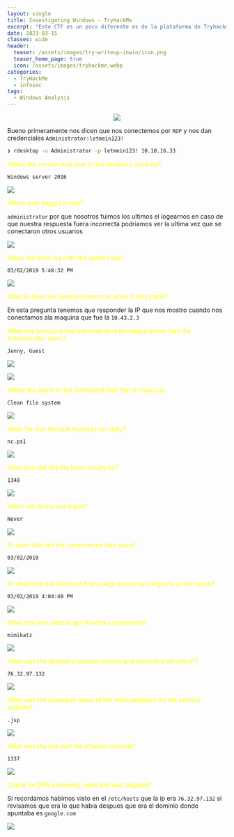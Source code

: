 ```yaml
---
layout: single
title: Investigating Windows - TryHackMe
excerpt: "Este CTF es un poco diferente es de la plataforma de Tryhackme y es de dificultad facil es una maquina windows este CTF es mas de Analisis Forense ya que tenemos que encontrar rastros para saber que es lo que pudo hacer el hacker para comprometer la maquina ademas nos dicen que tenemos que conectarnos por RDP y nos dan credenciales tenemos que basicamente investigar el sistema windows para poder contestar las preguntas"
date: 2023-03-15
classes: wide
header:
  teaser: /assets/images/try-writeup-inwin/icon.png
  teaser_home_page: true
  icon: /assets/images/tryhackme.webp
categories:
  - TryHackMe
  - infosec
tags:  
  - Windows Analysis
---
```

<p align="center">
<img src="/assets/images/try-writeup-inwin/icon.png">
</p>

Bueno primeramente nos dicen que nos conectemos por `RDP` y nos dan credenciales
`Administrator:letmein123!`

```bash
❯ rdesktop -u Administrator -p letmein123! 10.10.16.33
```

<span style="color:yellow">Whats the version and year of the windows machine?</span>

`Windows server 2016`

![](/assets/images/try-writeup-inwin/1.png)

<span style="color:yellow">Which user logged in last?</span>

`administrator` por que nosotros fuimos los ultimos el logearnos en caso de que nuestra respuesta fuera incorrecta podriamos ver la ultima vez que se conectaron otros usuarios

![](/assets/images/try-writeup-inwin/2.png)

<span style="color:yellow">When did John log onto the system last?</span>

`03/02/2019 5:48:32 PM`

![](/assets/images/try-writeup-inwin/3.png)

<span style="color:yellow">What IP does the system connect to when it first starts?</span>

En esta pregunta tenemos que responder la IP que nos mostro cuando nos conectamos ala maquina que fue la 
`10.43.2.3`

<span style="color:yellow">What two accounts had administrative privileges (other than the Administrator user)?</span>

`Jenny, Guest`

![](/assets/images/try-writeup-inwin/4.png)

![](/assets/images/try-writeup-inwin/5.png)

<span style="color:yellow">Whats the name of the scheduled task that is malicous.</span>

`Clean file system`

![](/assets/images/try-writeup-inwin/6.png)

<span style="color:yellow">What file was the task trying to run daily?</span>

`nc.ps1`

![](/assets/images/try-writeup-inwin/7.png)

<span style="color:yellow">What port did this file listen locally for?</span>

`1348`

![](/assets/images/try-writeup-inwin/8.png)


<span style="color:yellow">When did Jenny last logon?</span>

`Never`

![](/assets/images/try-writeup-inwin/9.png)

<span style="color:yellow">At what date did the compromise take place?</span>

`03/02/2019`

![](/assets/images/try-writeup-inwin/10.png)

<span style="color:yellow">At what time did Windows first assign special privileges to a new logon?</span>

`03/02/2019 4:04:49 PM` 

![](/assets/images/try-writeup-inwin/11.png)

<span style="color:yellow">What tool was used to get Windows passwords?</span>

`mimikatz`

![](/assets/images/try-writeup-inwin/12.png)

<span style="color:yellow">What was the attackers external control and command servers IP?</span>

`76.32.97.132`

![](/assets/images/try-writeup-inwin/13.png)

<span style="color:yellow">What was the extension name of the shell uploaded via the servers website?</span>

`.jsp`

![](/assets/images/try-writeup-inwin/14.png)

<span style="color:yellow"> What was the last port the attacker opened?</span>

`1337`

![](/assets/images/try-writeup-inwin/15.png)

<span style="color:yellow">Check for DNS poisoning, what site was targeted?</span>

Si recordamos habimos visto en el `/etc/hosts` que la ip era `76.32.97.132` si revisamos que era lo que habia despues que era el dominio donde apuntaba es `google.com`

![](/assets/images/try-writeup-inwin/13.png)






















